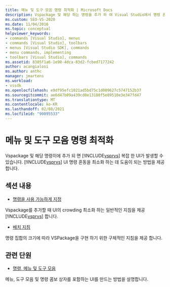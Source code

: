 ```yaml
---
title: 메뉴 및 도구 모음 명령 최적화 | Microsoft Docs
description: Vspackage 및 해당 하는 명령을 추가 하 여 Visual Studio에서 명령 혼동을 최소화 하는 방법을 알아봅니다.
ms.custom: SEO-VS-2020
ms.date: 11/04/2016
ms.topic: conceptual
helpviewer_keywords:
- commands [Visual Studio], menus
- commands [Visual Studio], toolbars
- menus [Visual Studio SDK], commands
- menu commands, implementing
- toolbars [Visual Studio], commands
ms.assetid: 8385f1a6-1e98-4dca-83d2-fcbed7177242
author: acangialosi
ms.author: anthc
manager: jmartens
ms.workload:
- vssdk
ms.openlocfilehash: e9df95efc1021ad5bd75c1d009627c5747152b37
ms.sourcegitcommit: ae6d47b09a439cd0e13180f5e89510e3e347fd47
ms.translationtype: MT
ms.contentlocale: ko-KR
ms.lasthandoff: 02/08/2021
ms.locfileid: "99895533"
---
```

# <a name="optimizing-menu-and-toolbar-commands"></a>메뉴 및 도구 모음 명령 최적화
Vspackage 및 해당 명령이에 추가 되 면 [!INCLUDE[vsprvs](../../code-quality/includes/vsprvs_md.md)] 복잡 한 UI가 발생할 수 있습니다. [!INCLUDE[vsprvs](../../code-quality/includes/vsprvs_md.md)] UI 명령 혼동을 최소화 하는 데 도움이 되는 방법을 제공 합니다.

## <a name="in-this-section"></a>섹션 내용
- [명령을 사용 가능하게 지정](../../extensibility/internals/making-commands-available.md)

 Vspackage를 추가할 때 UI의 crowding 최소화 하는 일반적인 지침을 제공 [!INCLUDE[vsprvs](../../code-quality/includes/vsprvs_md.md)] 합니다.

- [배치 지침](../../extensibility/internals/command-placement-guidelines.md)

 명령 집합의 크기에 따라 VSPackage을 구현 하기 위한 구체적인 지침을 제공 합니다.

## <a name="related-sections"></a>관련 단원
- [명령, 메뉴 및 도구 모음](../../extensibility/internals/commands-menus-and-toolbars.md)

 메뉴, 도구 모음 및 명령 콤보 상자를 포함하는 UI를 만드는 방법을 설명합니다.
